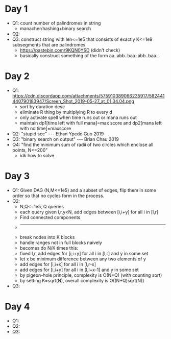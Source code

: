 # Day 1
  * Q1: count number of palindromes in string
    * manacher/hashing+binary search
  * Q2:
  * Q3: construct string with len<=1e5 that consists of exactly K<=1e9 subsegments that are palindromes
    * https://pastebin.com/9KQN0YSD (didn't check)
    * basically construct something of the form aa..abb..baa..abb..baa...
# Day 2
  * Q1: https://cdn.discordapp.com/attachments/575910389066235917/582441440790183947/Screen_Shot_2019-05-27_at_01.34.04.png
    * sort by duration desc
    * eliminate R thing by multiplying R to every d
    * only activate spell when time runs out or mana runs out
    * maintain dp1[time left with full mana]=max score and dp2[mana left with no time]=maxscore
  * Q2: "stupid scc" --- Ethan Ypedo Guo 2019
  * Q3: "binary search on output" --- Brian Chau 2019
  * Q4: "find the minimum sum of radii of two circles which enclose all points, N<=200"
    * idk how to solve
# Day 3
  * Q1: Given DAG (N,M<=1e5) and a subset of edges, flip them in some order so that no cycles form in the process.
  * Q2:
    * N,Q<=1e5, Q queries
    * each query given l,r,y<N, add edges between [i,i+y] for all i in [l,r]
    * Find connected components
    * -----------------------
    * break nodes into K blocks
    * handle ranges not in full blocks naively
    * becomes do N/K times this:
    * fixed l,r, add edges for [i,i+y] for all i in [l,r] and y in some set
    * let x be minimum difference between any two elements of y
    * add edges for [i,i+x] for all i in [l,r-x]
    * add edges for [i,i+y] for all i in [l,l+x-1] and y in some set
    * by pigeon-hole principle, complexity is O(N+Q) (with counting sort)
    * by setting K=sqrt(N), overall complexity is O((N+Q)sqrt(N))
  * Q3: 
# Day 4
  * Q1:
  * Q2:
  * Q3:
